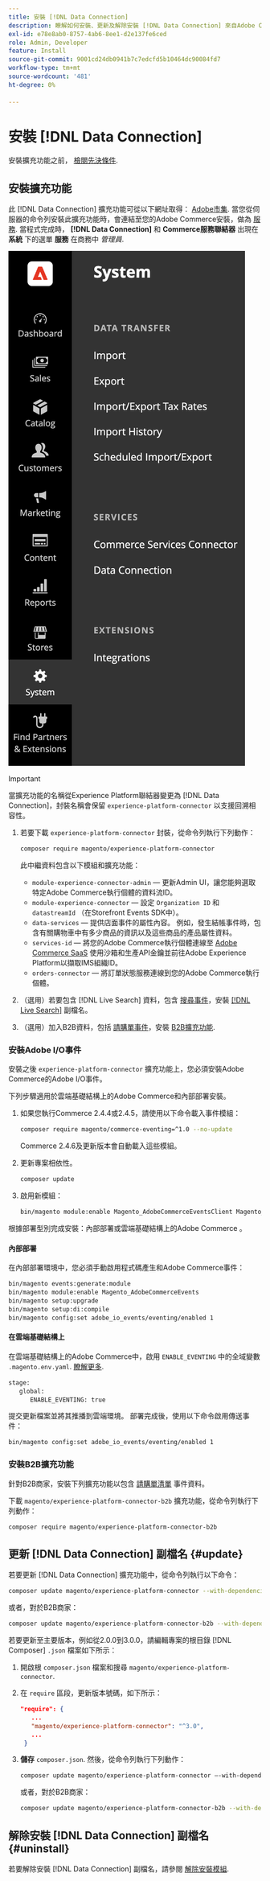 ```yaml
---
title: 安裝 [!DNL Data Connection]
description: 瞭解如何安裝、更新及解除安裝 [!DNL Data Connection] 來自Adobe Commerce的擴充功能。
exl-id: e78e8ab0-8757-4ab6-8ee1-d2e137fe6ced
role: Admin, Developer
feature: Install
source-git-commit: 9001cd24db0941b7c7edcfd5b10464dc90084fd7
workflow-type: tm+mt
source-wordcount: '481'
ht-degree: 0%

---
```


# 安裝 [!DNL Data Connection]

安裝擴充功能之前， [檢閱先決條件](overview.md#prereqs).

## 安裝擴充功能

此 [!DNL Data Connection] 擴充功能可從以下網址取得： [Adobe市集](https://commercemarketplace.adobe.com/magento-experience-platform-connector.html). 當您從伺服器的命令列安裝此擴充功能時，會連結至您的Adobe Commerce安裝，做為 [服務](../landing/saas.md). 當程式完成時， **[!DNL Data Connection]** 和 **Commerce服務聯結器** 出現在 **系統** 下的選單 **服務** 在商務中 _管理員_.

![[!DNL Data Connection] 擴充功能管理員檢視](assets/epc-adminui.png)

>[!IMPORTANT]
>
>當擴充功能的名稱從Experience Platform聯結器變更為 [!DNL Data Connection]，封裝名稱會保留 `experience-platform-connector` 以支援回溯相容性。

1. 若要下載 `experience-platform-connector` 封裝，從命令列執行下列動作：

   ```bash
   composer require magento/experience-platform-connector
   ```

   此中繼資料包含以下模組和擴充功能：

   * `module-experience-connector-admin`  — 更新Admin UI，讓您能夠選取特定Adobe Commerce執行個體的資料流ID。
   * `module-experience-connector`  — 設定 `Organization ID` 和 `datastreamId` （在Storefront Events SDK中）。
   * `data-services`  — 提供店面事件的屬性內容。 例如，發生結帳事件時，包含有關購物車中有多少商品的資訊以及這些商品的產品屬性資料。
   * `services-id`  — 將您的Adobe Commerce執行個體連線至 [Adobe Commerce SaaS](../landing/saas.md) 使用沙箱和生產API金鑰並前往Adobe Experience Platform以擷取IMS組織ID。
   * `orders-connector`  — 將訂單狀態服務連線到您的Adobe Commerce執行個體。

1. （選用）若要包含 [!DNL Live Search] 資料，包含 [搜尋事件](events.md#search-events)，安裝 [[!DNL Live Search]](../live-search/install.md) 副檔名。

1. （選用）加入B2B資料，包括 [請購單事件](events.md#b2b-events)，安裝 [B2B擴充功能](#install-the-b2b-extension).

### 安裝Adobe I/O事件

安裝之後 `experience-platform-connector` 擴充功能上，您必須安裝Adobe Commerce的Adobe I/O事件。

下列步驟適用於雲端基礎結構上的Adobe Commerce和內部部署安裝。

1. 如果您執行Commerce 2.4.4或2.4.5，請使用以下命令載入事件模組：

   ```bash
   composer require magento/commerce-eventing=^1.0 --no-update
   ```

   Commerce 2.4.6及更新版本會自動載入這些模組。

1. 更新專案相依性。

   ```bash
   composer update
   ```

1. 啟用新模組：

   ```bash
   bin/magento module:enable Magento_AdobeCommerceEventsClient Magento_AdobeCommerceEventsGenerator Magento_AdobeIoEventsClient Magento_AdobeCommerceOutOfProcessExtensibility
   ```

根據部署型別完成安裝：內部部署或雲端基礎結構上的Adobe Commerce 。

#### 內部部署

在內部部署環境中，您必須手動啟用程式碼產生和Adobe Commerce事件：

```bash
bin/magento events:generate:module
bin/magento module:enable Magento_AdobeCommerceEvents
bin/magento setup:upgrade
bin/magento setup:di:compile
bin/magento config:set adobe_io_events/eventing/enabled 1
```

#### 在雲端基礎結構上

在雲端基礎結構上的Adobe Commerce中，啟用 `ENABLE_EVENTING` 中的全域變數 `.magento.env.yaml`. [瞭解更多](https://experienceleague.adobe.com/docs/commerce-cloud-service/user-guide/configure/env/stage/variables-global.html#enable_eventing).

```bash
stage:
   global:
      ENABLE_EVENTING: true
```

提交更新檔案並將其推播到雲端環境。 部署完成後，使用以下命令啟用傳送事件：

```bash
bin/magento config:set adobe_io_events/eventing/enabled 1
```

### 安裝B2B擴充功能

針對B2B商家，安裝下列擴充功能以包含 [請購單清單](events.md#b2b-events) 事件資料。

下載 `magento/experience-platform-connector-b2b` 擴充功能，從命令列執行下列動作：

```bash
composer require magento/experience-platform-connector-b2b
```

## 更新 [!DNL Data Connection] 副檔名 {#update}

若要更新 [!DNL Data Connection] 擴充功能中，從命令列執行以下命令：

```bash
composer update magento/experience-platform-connector --with-dependencies
```

或者，對於B2B商家：

```bash
composer update magento/experience-platform-connector-b2b --with-dependencies
```

若要更新至主要版本，例如從2.0.0到3.0.0，請編輯專案的根目錄 [!DNL Composer] `.json` 檔案如下所示：

1. 開啟根 `composer.json` 檔案和搜尋 `magento/experience-platform-connector`.

1. 在 `require` 區段，更新版本號碼，如下所示：

   ```json
   "require": {
      ...
      "magento/experience-platform-connector": "^3.0",
      ...
    }
   ```

1. **儲存** `composer.json`. 然後，從命令列執行下列動作：

   ```bash
   composer update magento/experience-platform-connector –-with-dependencies
   ```

   或者，對於B2B商家：

   ```bash
   composer update magento/experience-platform-connector-b2b --with-dependencies
   ```

## 解除安裝 [!DNL Data Connection] 副檔名 {#uninstall}

若要解除安裝 [!DNL Data Connection] 副檔名，請參閱 [解除安裝模組](https://experienceleague.adobe.com/docs/commerce-operations/installation-guide/tutorials/uninstall-modules.html).
